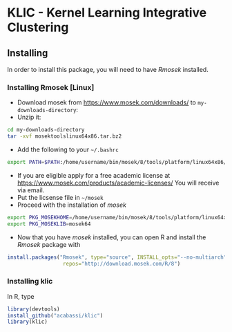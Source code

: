 # KLIC - Kernel Learning Integrative Clustering

## Installing 

In order to install this package, you will need to have _Rmosek_ installed. 

### Installing Rmosek [Linux]

* Download mosek from https://www.mosek.com/downloads/ to `my-downloads-directory`:
* Unzip it:
```bash
cd my-downloads-directory
tar -xvf mosektoolslinux64x86.tar.bz2
```
* Add the following to your `~/.bashrc`

```bash
export PATH=$PATH:/home/username/bin/mosek/8/tools/platform/linux64x86/bin
```

* If you are eligible apply for a free academic license at https://www.mosek.com/products/academic-licenses/ You will receive via email. 
* Put the licsense file in `~/mosek`
* Proceed with the installation of _mosek_

```bash
export PKG_MOSEKHOME=/home/username/bin/mosek/8/tools/platform/linux64x86`
export PKG_MOSEKLIB=mosek64
```
* Now that you have _mosek_ installed, you can open R and install the _Rmosek_ package with 
```R
install.packages("Rmosek", type="source", INSTALL_opts="--no-multiarch", 
                  repos="http://download.mosek.com/R/8")
```

### Installing klic

In R, type
```R 
library(devtools)
install_github("acabassi/klic")
library(klic)
```
